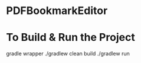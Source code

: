 # PDFBookmarkEditor

# To Build & Run the Project
gradle wrapper
./gradlew clean build
./gradlew run

